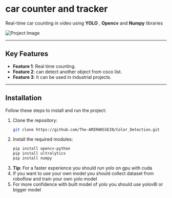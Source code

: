 # car counter and tracker

Real-time car counting in video using **YOLO** , **Opencv** and **Numpy** libraries

![Project Image](out/out_img.png)

---

## Key Features

- **Feature 1**: Real time counting.
- **Feature 2**: can detect another object from coco list.
- **Feature 3**: It can be used in industrial projects.

---

## Installation

Follow these steps to install and run the project:

1. Clone the repository:
   ```bash
   git clone https://github.com/The-AMIRH0SSEIN/Color_Detection.git
   ```
2. Install the required modules:
   ```bash
   pip install opencv-python
   pip install ultralytics
   pip install numpy
   ```
3. **Tip**: For a faster experience you should run yolo on gpu with cuda
4. If you want to use your own model you should collect dataset from roboflow and train your own yolo model
5. For more confidence with built model of yolo you should use yolov8l or bigger model 
